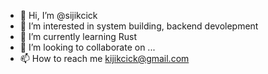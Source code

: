 - 👋 Hi, I’m @sijikcick
- 👀 I’m interested in system building, backend devolepment 
- 🌱 I’m currently learning Rust
- 💞️ I’m looking to collaborate on ...
- 📫 How to reach me kijikcick@gmail.com

<!---
sijikcick/sijikcick is a ✨ special ✨ repository because its `README.md` (this file) appears on your GitHub profile.
You can click the Preview link to take a look at your changes.
--->
